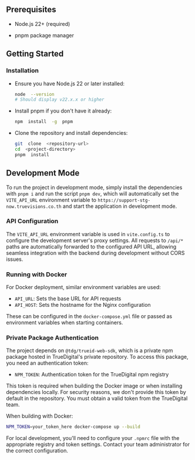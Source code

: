 ## Prerequisites

-   Node.js 22+ (required)

-   pnpm package manager

## Getting Started

### Installation

-   Ensure you have Node.js 22 or later installed:
       ```bash 
       node  --version
       # Should display v22.x.x or higher

-   Install pnpm if you don't have it already:
    ```bash 
    npm  install  -g  pnpm
-   Clone the repository and install dependencies:
    ```bash
    git  clone  <repository-url>
    cd  <project-directory>
    pnpm  install

## Development Mode

To run the project in development mode, simply install the dependencies with `pnpm i` and run the script `pnpm dev`, which will automatically set the `VITE_API_URL` environment variable to `https://support-stg-now.truevisions.co.th` and start the application in development mode.

### API Configuration

The `VITE_API_URL` environment variable is used in `vite.config.ts` to configure the development server's proxy settings. All requests to `/api/*` paths are automatically forwarded to the configured API URL, allowing seamless integration with the backend during development without CORS issues.

### Running with Docker

For Docker deployment, similar environment variables are used:
- `API_URL`: Sets the base URL for API requests
- `API_HOST`: Sets the hostname for the Nginx configuration

These can be configured in the `docker-compose.yml` file or passed as environment variables when starting containers.

### Private Package Authentication

The project depends on `@tdg/trueid-web-sdk`, which is a private npm package hosted in TrueDigital's private repository. To access this package, you need an authentication token:

- `NPM_TOKEN`: Authentication token for the TrueDigital npm registry

This token is required when building the Docker image or when installing dependencies locally. For security reasons, we don't provide this token by default in the repository. You must obtain a valid token from the TrueDigital team.

When building with Docker:
```bash
NPM_TOKEN=your_token_here docker-compose up --build
```

For local development, you'll need to configure your `.npmrc` file with the appropriate registry and token settings. Contact your team administrator for the correct configuration.
